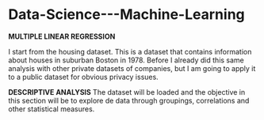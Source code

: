 # Data-Science---Machine-Learning

**MULTIPLE LINEAR REGRESSION**

I start from the housing dataset. This is a dataset that contains information about houses in suburban Boston in 1978. Before I already did this same analysis with other private datasets of companies, but I am going to apply it to a public dataset for obvious privacy issues.

**DESCRIPTIVE ANALYSIS**
The dataset will be loaded and the objective in this section will be to explore de data through groupings, correlations and other statistical measures.
